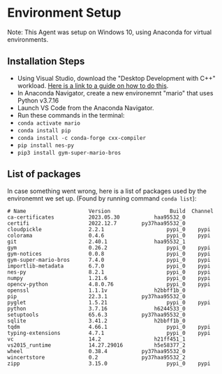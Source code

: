 # Environment Setup
Note: This Agent was setup on Windows 10, using Anaconda for virtual environments.

## Installation Steps
- Using Visual Studio, download the "Desktop Development with C++" workload. [Here is a link to a guide on how to do this](https://learn.microsoft.com/en-us/visualstudio/install/modify-visual-studio?view=vs-2022).
- In Anaconda Navigator, create a new environemnt "mario" that uses Python v3.7.16
- Launch VS Code from the Anaconda Navigator.
- Run these commands in the terminal:
- `conda activate mario`
- `conda install pip`
- `conda install -c conda-forge cxx-compiler`
- `pip install nes-py`
- `pip3 install gym-super-mario-bros`

## List of packages
In case something went wrong, here is a list of packages used by the environemnt we set up. (Found by running command `conda list`):

```
# Name                    Version                   Build  Channel
ca-certificates           2023.05.30           haa95532_0
certifi                   2022.12.7        py37haa95532_0
cloudpickle               2.2.1                    pypi_0    pypi
colorama                  0.4.6                    pypi_0    pypi
git                       2.40.1               haa95532_1
gym                       0.26.2                   pypi_0    pypi
gym-notices               0.0.8                    pypi_0    pypi
gym-super-mario-bros      7.4.0                    pypi_0    pypi
importlib-metadata        6.7.0                    pypi_0    pypi
nes-py                    8.2.1                    pypi_0    pypi
numpy                     1.21.6                   pypi_0    pypi
opencv-python             4.8.0.76                 pypi_0    pypi
openssl                   1.1.1v               h2bbff1b_0
pip                       22.3.1           py37haa95532_0
pyglet                    1.5.21                   pypi_0    pypi
python                    3.7.16               h6244533_0
setuptools                65.6.3           py37haa95532_0
sqlite                    3.41.2               h2bbff1b_0
tqdm                      4.66.1                   pypi_0    pypi
typing-extensions         4.7.1                    pypi_0    pypi
vc                        14.2                 h21ff451_1
vs2015_runtime            14.27.29016          h5e58377_2
wheel                     0.38.4           py37haa95532_0
wincertstore              0.2              py37haa95532_2
zipp                      3.15.0                   pypi_0    pypi
```



